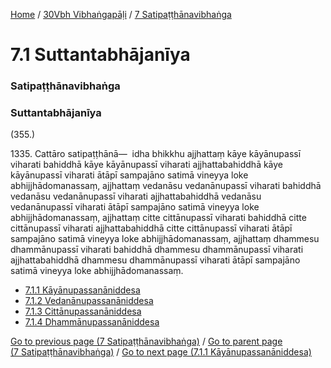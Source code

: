 
[Home](/) / [30Vbh Vibhaṅgapāḷi](../../30Vbh.md) / [7 Satipaṭṭhānavibhaṅga](../7.md)

# 7.1 Suttantabhājanīya

### Satipaṭṭhānavibhaṅga

### Suttantabhājanīya

(355.)

1335\. Cattāro satipaṭṭhānā—  idha bhikkhu ajjhattaṃ kāye kāyānupassī viharati bahiddhā kāye kāyānupassī viharati ajjhattabahiddhā kāye kāyānupassī viharati ātāpī sampajāno satimā vineyya loke abhijjhādomanassaṃ, ajjhattaṃ vedanāsu vedanānupassī viharati bahiddhā vedanāsu vedanānupassī viharati ajjhattabahiddhā vedanāsu vedanānupassī viharati ātāpī sampajāno satimā vineyya loke abhijjhādomanassaṃ, ajjhattaṃ citte cittānupassī viharati bahiddhā citte cittānupassī viharati ajjhattabahiddhā citte cittānupassī viharati ātāpī sampajāno satimā vineyya loke abhijjhādomanassaṃ, ajjhattaṃ dhammesu dhammānupassī viharati bahiddhā dhammesu dhammānupassī viharati ajjhattabahiddhā dhammesu dhammānupassī viharati ātāpī sampajāno satimā vineyya loke abhijjhādomanassaṃ.

* [7.1.1 Kāyānupassanāniddesa](7.1/7.1.1.md)
* [7.1.2 Vedanānupassanāniddesa](7.1/7.1.2.md)
* [7.1.3 Cittānupassanāniddesa](7.1/7.1.3.md)
* [7.1.4 Dhammānupassanāniddesa](7.1/7.1.4.md)

[Go to previous page (7 Satipaṭṭhānavibhaṅga)](../7.md) / [Go to parent page (7 Satipaṭṭhānavibhaṅga)](../7.md) / [Go to next page (7.1.1 Kāyānupassanāniddesa)](7.1/7.1.1.md)


